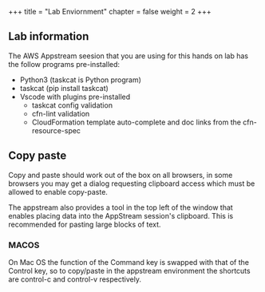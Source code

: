 +++
title = "Lab Enviornment"
chapter = false
weight = 2
+++


## Lab information 

The AWS Appstream seesion that you are using for this hands on lab has the follow programs pre-installed:

- Python3 (taskcat is Python program)
- taskcat (pip install taskcat)
- Vscode with plugins pre-installed 
  - taskcat config validation
  - cfn-lint validation
  - CloudFormation template auto-complete and doc links from the cfn-resource-spec

## Copy paste

Copy and paste should work out of the box on all browsers, in some browsers you may get 
a dialog requesting clipboard access which must be allowed to enable copy-paste.

The appstream also provides a tool in the top left of the window that enables placing 
data into the AppStream session's clipboard. This is recommended for pasting large 
blocks of text.

### MACOS

On Mac OS the function of the Command key is swapped with that of the Control key, so
to copy/paste in the appstream environment the shortcuts are control-c and control-v 
respectively.